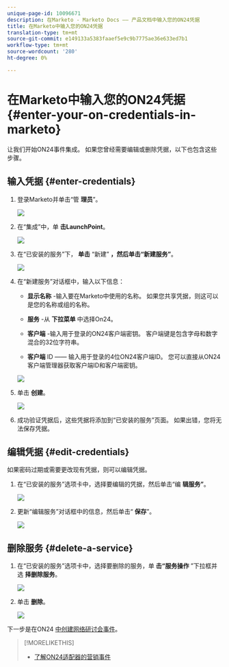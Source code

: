 ```yaml
---
unique-page-id: 10096671
description: 在Marketo - Marketo Docs —— 产品文档中输入您的ON24凭据
title: 在Marketo中输入您的ON24凭据
translation-type: tm+mt
source-git-commit: e149133a5383faaef5e9c9b7775ae36e633ed7b1
workflow-type: tm+mt
source-wordcount: '280'
ht-degree: 0%

---
```



# 在Marketo中输入您的ON24凭据 {#enter-your-on-credentials-in-marketo}

让我们开始ON24事件集成。 如果您曾经需要编辑或删除凭据，以下也包含这些步骤。

## 输入凭据 {#enter-credentials}

1. 登录Marketo并单击“管 **理员**”。

   ![](assets/admin.png)

1. 在“集成”中，单 **击LaunchPoint**。

   ![](assets/image2015-12-22-13-3a15-3a38.png)

1. 在“已安装的服务”下， **单击** “新建” **，然后单击“新建服务”**。

   ![](assets/image2015-12-22-13-3a18-3a54.png)

1. 在“新建服务”对话框中，输入以下信息：

   * **显示名称** -输入要在Marketo中使用的名称。 如果您共享凭据，则这可以是您的名称或组的名称。
   * **服务** -从 **下拉菜单** 中选择On24。

   * **客户端** -输入用于登录的ON24客户端密钥。 客户端键是包含字母和数字混合的32位字符串。
   * **客户端** ID —— 输入用于登录的4位ON24客户端ID。 您可以直接从ON24客户端管理器获取客户端ID和客户端密钥。

   ![](assets/image2015-12-22-13-3a38-3a52.png)

1. 单击 **创建**。

   ![](assets/image2015-12-22-13-3a28-3a55.png)

1. 成功验证凭据后，这些凭据将添加到“已安装的服务”页面。 如果出错，您将无法保存凭据。

## 编辑凭据 {#edit-credentials}

如果密码过期或需要更改现有凭据，则可以编辑凭据。

1. 在“已安装的服务”选项卡中，选择要编辑的凭据，然后单击“编 **辑服务”**。

   ![](assets/six.png)

1. 更新“编辑服务”对话框中的信息，然后单击“ **保存**”。

   ![](assets/seven.png)

## 删除服务 {#delete-a-service}

1. 在“已安装的服务”选项卡中，选择要删除的服务，单 **击“服务操作** ”下拉框并选 **择删除服务**。

   ![](assets/eight.png)

1. 单击 **删除**。

   ![](assets/nine.png)

下一步是在ON24 [中创建网络研讨会事件](create-your-webinar-event-in-on24.md)。

>[!MORELIKETHIS]
>
>* [了解ON24适配器的营销事件](understanding-marketo-on24-adapter-events.md)

>



